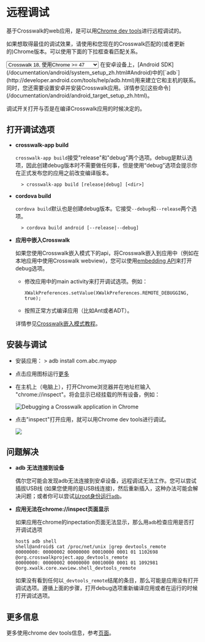 <style>
.simple-table {
    table-layout:fixed;
    padding: 0px;
}

.simple-table td {
    height: 5px !important;
}

</style>

# 远程调试

基于Crosswalk的web应用，是可以用[Chrome dev tools](https://developer.chrome.com/devtools/index)进行远程调试的。

如果想取得最佳的调试效果，请使用和您现在的Crosswalk匹配的(或者更新的)Chrome版本。可以使用下面的下拉框查看匹配关系。

<select>
  <option>Crosswalk 18, 使用Chrome >= 47</option>
  <option>Crosswalk 17, 使用Chrome >= 46</option>
  <option>Crosswalk 16, 使用Chrome >= 45</option>
  <option>Crosswalk 15, 使用Chrome >= 44</option>
  <option>Crosswalk 14, 使用Chrome >= 43</option>
  <option>Crosswalk 13, 使用Chrome >= 42</option>
  <option>Crosswalk 12, 使用Chrome >= 41</option>
  <option>...</option>
  <option>Crosswalk &nbsp;x, 使用Chrome >= (x+29)</option>
</select>
在安卓设备上，[Android SDK](/documentation/android/system_setup_zh.html#Android)中的[`adb`](http://developer.android.com/tools/help/adb.html)用来建立它和主机的联系。同时，您还需要设置安卓并安装Crosswalk应用。详情参见[这些命令](/documentation/android/android_target_setup_zh.html)。

调试开关打开与否是在编译Crosswalk应用的时候决定的。

## <a class="doc-anchor" id="Enable-debugging"></a>打开调试选项

* **crosswalk-app build**

  `crosswalk-app build`接受"release"和"debug"两个选项。debug是默认选项，因此创建debug版本时不需要做任何事，但是使用“debug”选项会提示你在正式发布您的应用之前改变编译版本。

        > crosswalk-app build [release|debug] [<dir>] 

* **cordova build**

  `cordova build`默认也是创建debug版本。它接受`--debug`和`--release`两个选项。
  
        > cordova build android [--release|--debug]

* **应用中嵌入Crosswalk**

  如果您使用Crosswalk嵌入模式下的api，将Crosswalk嵌入到应用中（例如在本地应用中使用Crosswalk webview)，您可以使用[embedding API](/documentation/android/embedding_crosswalk_zh.html)来打开debug选项。

  * 修改应用中的main activity来打开调试选项。例如：

        XWalkPreferences.setValue(XWalkPreferences.REMOTE_DEBUGGING, true);

  * 按照正常方式编译应用（比如Ant或者ADT）。

  详情参见[Crosswalk嵌入模式教程](/documentation/android/embedding_crosswalk_zh.html#Debugging)。


## 安装与调试

* 安装应用：
      > adb install com.abc.myapp

* 点击应用图标运行[更多](/documentation/android/run_on_android_zh.html)

* 在主机上（电脑上），打开Chrome浏览器并在地址栏输入 "chrome://inspect"。将会显示已经挂载的所有设备，例如：

  <img src="/assets/crosswalk-debug-in-chrome.png" title="Debugging a Crosswalk application in Chrome" style="display:block;margin:0 auto;">

* 点击"inspect"打开应用，就可以用Chrome dev tools进行调试。

  <img src="/assets/crosswalk-debug-in-chrome2.png" style="display:block;margin:0 auto;">
  
## 问题解决

* **adb 无法连接到设备**

  偶尔您可能会发现adb无法连接到安卓设备，远程调试无法工作。您可以尝试插拔USB线 (如果您使用的是USB线连接)，然后重新插入，这种办法可能会解决问题；或者你可以尝试[以root身份运行`adb`](/documentation/android/android_target_setup_zh.html#Fixing-device-access-issues-on-Linux)。

* **应用无法在chrome://inspect页面显示**

  如果应用在chrome的inpectation页面无法显示，那么用`adb`检查应用是否打开调试选项

    ```
    host$ adb shell
    shell@android$ cat /proc/net/unix |grep devtools_remote
    00000000: 00000002 00000000 00010000 0001 01 1102698 @org.crosswalkproject.app_devtools_remote
    00000000: 00000002 00000000 00010000 0001 01 1092981 @org.xwalk.core.xwview.shell_devtools_remote
    ```

  如果没有看到任何以`_devtools_remote`结尾的条目，那么可能是应用没有打开调试选项。遵循上面的步骤，打开debug选项重新编译应用或者在运行的时候打开调试选项。

## 更多信息

更多使用chrome dev tools信息，参考[页面](https://developer.chrome.com/devtools/index)。
